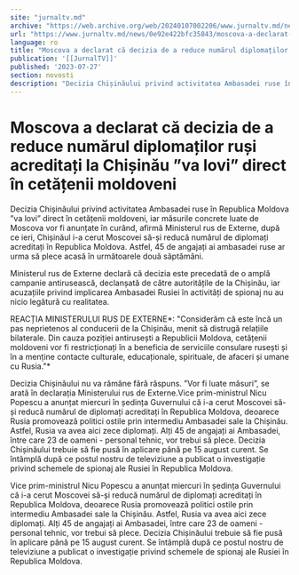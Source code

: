 ```yaml
---
site: "jurnaltv.md"
archive: "https://web.archive.org/web/20240107002206/www.jurnaltv.md/news/0e92e422bfc35843/moscova-a-declarat-ca-decizia-de-a-reduce-numarul-diplomatilor-rusi-acreditati-la-chisinau-va-lovi-direct-in-cetatenii-moldoveni.html"
url: "https://www.jurnaltv.md/news/0e92e422bfc35843/moscova-a-declarat-ca-decizia-de-a-reduce-numarul-diplomatilor-rusi-acreditati-la-chisinau-va-lovi-direct-in-cetatenii-moldoveni.html"
language: ro
title: "Moscova a declarat că decizia de a reduce numărul diplomaților ruși acreditați la Chișinău ”va lovi” direct în cetățenii moldoveni"
publication: '[[JurnalTV]]'
published: '2023-07-27'
section: novosti
description: "Decizia Chișinăului privind activitatea Ambasadei ruse în Republica Moldova ”va lovi” direct în cetățenii moldoveni, iar măsurile concrete luate de Moscova vor fi anunțate în curând, afirmă Ministerul rus de Externe, după ce ieri, Chișinăul i-a cerut Moscovei să-și reducă numărul de diplomați acreditați în Republica Moldova. Astfel, 45 de angajați ai ambasadei ruse ar urma să plece acasă în următoarele două săptămâni."
---
```


# Moscova a declarat că decizia de a reduce numărul diplomaților ruși acreditați la Chișinău ”va lovi” direct în cetățenii moldoveni

Decizia Chișinăului privind activitatea Ambasadei ruse în Republica Moldova ”va lovi” direct în cetățenii moldoveni, iar măsurile concrete luate de Moscova vor fi anunțate în curând, afirmă Ministerul rus de Externe, după ce ieri, Chișinăul i-a cerut Moscovei să-și reducă numărul de diplomați acreditați în Republica Moldova. Astfel, 45 de angajați ai ambasadei ruse ar urma să plece acasă în următoarele două săptămâni.

Ministerul rus de Externe declară că decizia este precedată de o amplă campanie antirusească, declanșată de către autoritățile de la Chișinău, iar acuzațiile privind implicarea Ambasadei Rusiei în activități de spionaj nu au nicio legătură cu realitatea.

REACȚIA MINISTERULUI RUS DE EXTERNE*: "Considerăm că este încă un pas neprietenos al conducerii de la Chișinău, menit să distrugă relațiile bilaterale. Din cauza poziției antirusești a Republicii Moldova, cetățenii moldoveni vor fi restricționați în a beneficia de serviciile consulare rusești și în a menține contacte culturale, educaționale, spirituale, de afaceri și umane cu Rusia."*

Decizia Chișinăului nu va rămâne fără răspuns. ”Vor fi luate măsuri”, se arată în declarația Ministerului rus de Externe.Vice prim-ministrul Nicu Popescu a anunțat miercuri în ședința Guvernului că i-a cerut Moscovei să-și reducă numărul de diplomați acreditați în Republica Moldova, deoarece Rusia promovează politici ostile prin intermediu Ambasadei sale la Chișinău. Astfel, Rusia va avea aici zece diplomați. Alți 45 de angajați ai Ambasadei, între care 23 de oameni - personal tehnic, vor trebui să plece. Decizia Chișinăului trebuie să fie pusă în aplicare până pe 15 august curent. Se întâmplă după ce postul nostru de televiziune a publicat o investigație privind schemele de spionaj ale Rusiei în Republica Moldova.

Vice prim-ministrul Nicu Popescu a anunțat miercuri în ședința Guvernului că i-a cerut Moscovei să-și reducă numărul de diplomați acreditați în Republica Moldova, deoarece Rusia promovează politici ostile prin intermediu Ambasadei sale la Chișinău. Astfel, Rusia va avea aici zece diplomați. Alți 45 de angajați ai Ambasadei, între care 23 de oameni - personal tehnic, vor trebui să plece. Decizia Chișinăului trebuie să fie pusă în aplicare până pe 15 august curent. Se întâmplă după ce postul nostru de televiziune a publicat o investigație privind schemele de spionaj ale Rusiei în Republica Moldova.